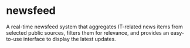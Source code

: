 # newsfeed
A real-time newsfeed system that aggregates IT-related news  items from selected public sources, filters them for relevance, and provides an easy- to-use interface to display the latest updates.
